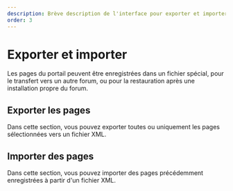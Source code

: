 ```yaml
---
description: Brève description de l'interface pour exporter et importer des pages de portail
order: 3
---
```


# Exporter et importer

Les pages du portail peuvent être enregistrées dans un fichier spécial, pour le transfert vers un autre forum, ou pour la restauration après une installation propre du forum.

## Exporter les pages

Dans cette section, vous pouvez exporter toutes ou uniquement les pages sélectionnées vers un fichier XML.

## Importer des pages

Dans cette section, vous pouvez importer des pages précédemment enregistrées à partir d'un fichier XML.
